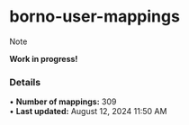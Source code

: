 # borno-user-mappings
> [!NOTE]
> **Work in progress!**

### Details
• **Number of mappings:** 309  
• **Last updated:** August 12, 2024 11:50 AM  
